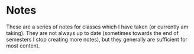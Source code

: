 # Notes

These are a series of notes for classes which I have taken (or currently am taking). They are not always up to date (sometimes towards the end of semesters I stop creating more notes), but they generally are sufficient for most content.
